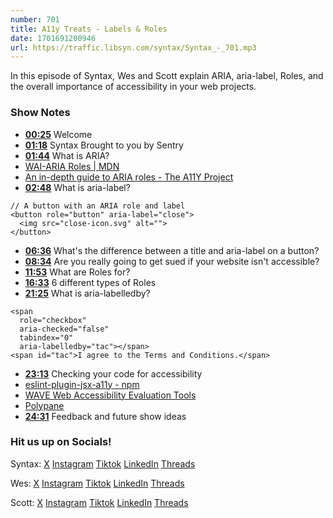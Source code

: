 ```yaml
---
number: 701
title: A11y Treats - Labels & Roles
date: 1701691200946
url: https://traffic.libsyn.com/syntax/Syntax_-_701.mp3
---
```


In this episode of Syntax, Wes and Scott explain ARIA, aria-label, Roles, and the overall importance of accessibility in your web projects.

### Show Notes

* **[00:25](#t=00:25)** Welcome
* **[01:18](#t=01:18)** Syntax Brought to you by Sentry
* **[01:44](#t=01:44)** What is ARIA?
* [WAI-ARIA Roles | MDN](https://developer.mozilla.org/en-US/docs/Web/Accessibility/ARIA/Roles)
* [An in-depth guide to ARIA roles - The A11Y Project](https://www.a11yproject.com/posts/an-indepth-guide-to-aria-roles/)
* **[02:48](#t=02:48)** What is aria-label?
```
// A button with an ARIA role and label
<button role="button" aria-label="close">
  <img src="close-icon.svg" alt="">
</button>
```
* **[06:36](#t=06:36)** What's the difference between a title and aria-label on a button?
* **[08:34](#t=08:34)** Are you really going to get sued if your website isn't accessible?
* **[11:53](#t=11:53)** What are Roles for?
* **[16:33](#t=16:33)** 6 different types of Roles
* **[21:25](#t=21:25)** What is aria-labelledby?
```
<span
  role="checkbox"
  aria-checked="false"
  tabindex="0"
  aria-labelledby="tac"></span>
<span id="tac">I agree to the Terms and Conditions.</span>
```
* **[23:13](#t=23:13)** Checking your code for accessibility
* [eslint-plugin-jsx-a11y - npm](https://www.npmjs.com/package/eslint-plugin-jsx-a11y)
* [WAVE Web Accessibility Evaluation Tools](https://wave.webaim.org/)
* [Polypane](https://polypane.app/)
* **[24:31](#t=24:31)** Feedback and future show ideas

### Hit us up on Socials!

Syntax: [X](https://twitter.com/syntaxfm) [Instagram](https://www.instagram.com/syntax_fm/) [Tiktok](https://www.tiktok.com/@syntaxfm) [LinkedIn](https://www.linkedin.com/company/96077407/admin/feed/posts/) [Threads](https://www.threads.net/@syntax_fm)

Wes: [X](https://twitter.com/wesbos) [Instagram](https://www.instagram.com/wesbos/) [Tiktok](https://www.tiktok.com/@wesbos) [LinkedIn](https://www.linkedin.com/in/wesbos/) [Threads](https://www.threads.net/@wesbos)

Scott: [X](https://twitter.com/stolinski) [Instagram](https://www.instagram.com/stolinski/) [Tiktok](https://www.tiktok.com/@stolinski) [LinkedIn](https://www.linkedin.com/in/stolinski/) [Threads](https://www.threads.net/@stolinski)